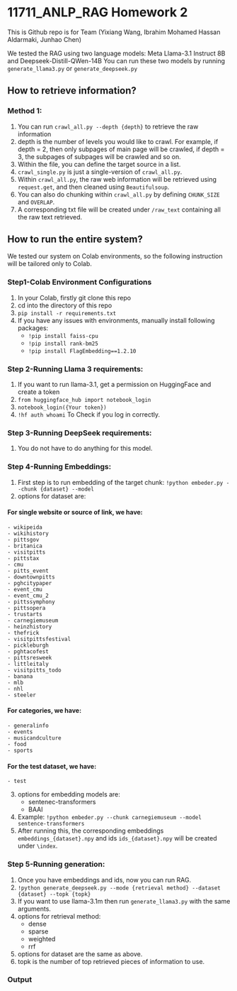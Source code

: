 # 11711_ANLP_RAG Homework 2

This is Github repo is for Team (Yixiang Wang, Ibrahim Mohamed Hassan Aldarmaki, Junhao Chen) 


We tested the RAG using two language models: Meta Llama-3.1 Instruct 8B and Deepseek-Distill-QWen-14B 
You can run these two models by running ```generate_llama3.py``` or ```generate_deepseek.py```

## How to retrieve information? 
### Method 1: 
1. You can run ```crawl_all.py --depth {depth}``` to retrieve the raw information
2. depth is the number of levels you would like to crawl. For example, if depth = 2, then only subpages of main page will be crawled, if depth = 3, the subpages of subpages will be crawled and so on. 
3. Within the file, you can define the target source in a list. 
4. ```crawl_single.py``` is just a single-version of ```crawl_all.py```. 
5. Within ```crawl_all.py```, the raw web information will be retrieved using ```request.get```, and then cleaned using ```Beautifulsoup```. 
6. You can also do chunking within ```crawl_all.py``` by defining ```CHUNK_SIZE``` and ```OVERLAP```. 
7. A corresponding txt file will be created under ```/raw_text``` containing all the raw text retrieved. 


## How to run the entire system?
We tested our system on Colab environments, so the following instruction will be tailored only to Colab. 

### Step1-Colab Environment Configurations
1. In your Colab, firstly git clone this repo
2. cd into the directory of this repo
3. ```pip install -r requirements.txt```
4. If you have any issues with environments, manually install following packages:
    - ```!pip install faiss-cpu```
    - ```!pip install rank-bm25```
    - ```!pip install FlagEmbedding==1.2.10```

### Step 2-Running Llama 3 requirements:
1. If you want to run llama-3.1, get a permission on HuggingFace and create a token
2. ```from huggingface_hub import notebook_login```
3. ```notebook_login({Your token})```
4. ```!hf auth whoami``` To Check if you log in correctly. 

### Step 3-Running DeepSeek requirements: 
1. You do not have to do anything for this model. 

### Step 4-Running Embeddings:
1. First step is to run embedding of the target chunk: ```!python embeder.py --chunk {dataset} --model```
2. options for dataset are:
#### For single website or source of link, we have: 
    - wikipeida
    - wikihistory
    - pittsgov
    - britanica
    - visitpitts
    - pittstax
    - cmu
    - pitts_event
    - downtownpitts
    - pghcitypaper
    - event_cmu
    - event_cmu_2
    - pittssymphony
    - pittsopera
    - trustarts
    - carnegiemuseum
    - heinzhistory
    - thefrick
    - visitpittsfestival
    - pickleburgh
    - pghtacofest
    - pittsresweek
    - littleitaly
    - visitpitts_todo
    - banana
    - mlb
    - nhl
    - steeler
#### For categories, we have:
    - generalinfo
    - events
    - musicandculture
    - food
    - sports
#### For the test dataset, we have:
    - test
3. options for embedding models are: 
    - sentenec-transformers
    - BAAI  
4. Example: ```!python embeder.py --chunk carnegiemuseum --model sentence-transformers```
5. After running this, the corresponding embeddings ```embeddings_{dataset}.npy``` and ids ```ids_{dataset}.npy``` will be created under ```\index```. 

### Step 5-Running generation:
1. Once you have embeddings and ids, now you can run RAG. 
2. ```!python generate_deepseek.py --mode {retrieval method} --dataset {dataset} --topk {topk}```
3. If you want to use llama-3.1m then run ```generate_llama3.py``` with the same arguments. 
4. options for retrieval method:
    - dense
    - sparse
    - weighted
    - rrf
5. options for dataset are the same as above. 
6. topk is the number of top retrieved pieces of information to use. 

### Output
